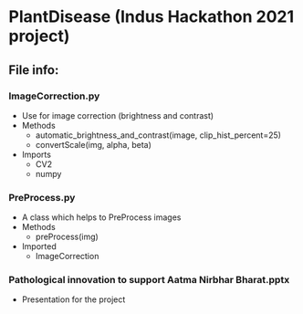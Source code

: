 # PlantDisease (Indus Hackathon 2021 project)

## File info:

### ImageCorrection.py

- Use for image correction (brightness and contrast)
- Methods
  - automatic_brightness_and_contrast(image, clip_hist_percent=25)
  - convertScale(img, alpha, beta)
- Imports
  - CV2
  - numpy
  
### PreProcess.py
- A class which helps to PreProcess images
- Methods
  - preProcess(img)
- Imported
  - ImageCorrection
  
### Pathological innovation to support Aatma Nirbhar Bharat.pptx
- Presentation for the project
